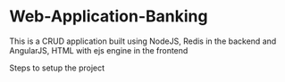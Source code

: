 # Web-Application-Banking
This is a CRUD application built using NodeJS, Redis in the backend and AngularJS, HTML with ejs engine in the frontend

Steps to setup the project



